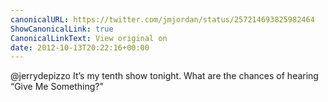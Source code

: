```yaml
---
canonicalURL: https://twitter.com/jmjordan/status/257214693825982464
ShowCanonicalLink: true
CanonicalLinkText: View original on
date: 2012-10-13T20:22:16+00:00
---
```

@jerrydepizzo It’s my tenth show tonight. What are the chances of hearing “Give Me Something?”